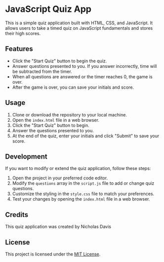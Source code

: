 # JavaScript Quiz App

This is a simple quiz application built with HTML, CSS, and JavaScript. It allows users to take a timed quiz on JavaScript fundamentals and stores their high scores.

## Features

- Click the "Start Quiz" button to begin the quiz.
- Answer questions presented to you. If you answer incorrectly, time will be subtracted from the timer.
- When all questions are answered or the timer reaches 0, the game is over.
- After the game is over, you can save your initials and score.
  
## Usage

1. Clone or download the repository to your local machine.
2. Open the `index.html` file in a web browser.
3. Click the "Start Quiz" button to begin.
4. Answer the questions presented to you.
5. At the end of the quiz, enter your initials and click "Submit" to save your score.

## Development

If you want to modify or extend the quiz application, follow these steps:

1. Open the project in your preferred code editor.
2. Modify the `questions` array in the `script.js` file to add or change quiz questions.
3. Customize the styling in the `style.css` file to match your preferences.
4. Test your changes by opening the `index.html` file in a web browser.

## Credits

This quiz application was created by Nicholas Davis

## License

This project is licensed under the [MIT License](LICENSE).
